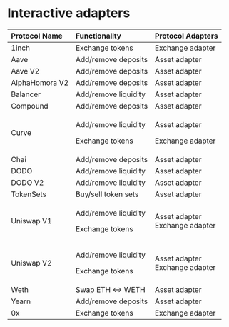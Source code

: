 # Interactive adapters

<table>
  <thead>
    <tr>
      <th style="text-align:left">Protocol Name</th>
      <th style="text-align:left">Functionality</th>
      <th style="text-align:left">Protocol Adapters</th>
    </tr>
  </thead>
  <tbody>
    <tr>
      <td style="text-align:left">1inch</td>
      <td style="text-align:left">Exchange tokens</td>
      <td style="text-align:left">Exchange adapter</td>
    </tr>
    <tr>
      <td style="text-align:left">Aave</td>
      <td style="text-align:left">Add/remove deposits</td>
      <td style="text-align:left">Asset adapter</td>
    </tr>
    <tr>
      <td style="text-align:left">Aave V2</td>
      <td style="text-align:left">Add/remove deposits</td>
      <td style="text-align:left">Asset adapter</td>
    </tr>
    <tr>
      <td style="text-align:left">AlphaHomora V2</td>
      <td style="text-align:left">Add/remove deposits</td>
      <td style="text-align:left">Asset adapter</td>
    </tr>
    <tr>
      <td style="text-align:left">Balancer</td>
      <td style="text-align:left">Add/remove liquidity</td>
      <td style="text-align:left">Asset adapter</td>
    </tr>
    <tr>
      <td style="text-align:left">Compound</td>
      <td style="text-align:left">Add/remove deposits</td>
      <td style="text-align:left">Asset adapter</td>
    </tr>
    <tr>
      <td style="text-align:left">Curve</td>
      <td style="text-align:left">
        <p>Add/remove liquidity</p>
        <p>Exchange tokens</p>
      </td>
      <td style="text-align:left">
        <p>Asset adapter</p>
        <p>Exchange adapter</p>
      </td>
    </tr>
    <tr>
      <td style="text-align:left">Chai</td>
      <td style="text-align:left">Add/remove deposits</td>
      <td style="text-align:left">Asset adapter</td>
    </tr>
    <tr>
      <td style="text-align:left">DODO</td>
      <td style="text-align:left">Add/remove liquidity</td>
      <td style="text-align:left">Asset adapter</td>
    </tr>
    <tr>
      <td style="text-align:left">DODO V2</td>
      <td style="text-align:left">Add/remove liquidity</td>
      <td style="text-align:left">Asset adapter</td>
    </tr>
    <tr>
      <td style="text-align:left">TokenSets</td>
      <td style="text-align:left">Buy/sell token sets</td>
      <td style="text-align:left">Asset adapter</td>
    </tr>
    <tr>
      <td style="text-align:left">Uniswap V1</td>
      <td style="text-align:left">
        <p>Add/remove liquidity</p>
        <p>Exchange tokens</p>
      </td>
      <td style="text-align:left">Asset adapter
        <br />Exchange adapter</td>
    </tr>
    <tr>
      <td style="text-align:left">Uniswap V2</td>
      <td style="text-align:left">
        <p>Add/remove liquidity</p>
        <p>Exchange tokens</p>
      </td>
      <td style="text-align:left">Asset adapter
        <br />Exchange adapter</td>
    </tr>
    <tr>
      <td style="text-align:left">Weth</td>
      <td style="text-align:left">Swap ETH &#x2194; WETH</td>
      <td style="text-align:left">Asset adapter</td>
    </tr>
    <tr>
      <td style="text-align:left">Yearn</td>
      <td style="text-align:left">Add/remove deposits</td>
      <td style="text-align:left">Asset adapter</td>
    </tr>
    <tr>
      <td style="text-align:left">0x</td>
      <td style="text-align:left">Exchange tokens</td>
      <td style="text-align:left">Exchange adapter</td>
    </tr>
  </tbody>
</table>

